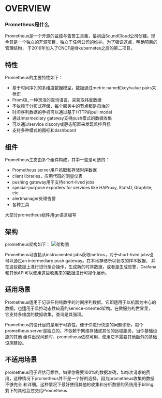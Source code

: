 # OVERVIEW
### Prometheus是什么
Prometheus是一个开源的监控与告警工具集，最初由SoundCloud公司创建。现今其是一个独立的开源项目，独立于任何公司的维护。为了强调这点，明确项目的管理结构，
于2016年加入了CNCF是继kubernetes之后的第二项目。

## 特性

Prometheus的主要特性如下：
- 基于时间序列的多维度数据模型，数据通过metric name和key/value pairs来标识
- PromQL,一种灵活的查询语言，来获取纬度数据
- 不依赖于分布式存储，每个服务中的节点都是自治的
- 时间序列数据的手机可以通过基于HTTP的pull model
- 通过intermediary gateway支持push模式的数据收集
- 可以通过service discory或静态配置来发现监控目标
- 支持多种模式的图标和dashboard

## 组件
Prometheus生态由多个组件构成，其中一些是可选的：
- Prometheus server用户抓取和存储时序数据
- client libraries，应用代码的测量仪表
- pushing gateway用于支持short-lived jobs
- special-purpose exporters for services like HAProxy, StatsD, Graphite, etc
- alertmanager处理告警
- 各种工具

大部分prometheus组件用go语言编写

## 架构
prometheus架构如下：
![架构图](https://prometheus.io/assets/architecture.png)

Prometheus可直接从instrumented jobs获取metrics，对于short-lived jobs也可以通过an intermediary push gateway。在本地存储所以获取的样本数据，
并在这些数据上进行进行聚合操作，生成新的时序数据，或者是生成告警，Grafana和其他API可以使用这些收集来的数据进行可视化展示。

## 适用场景
Prometheus适用于记录任何纯数字的时间序列数据。它即适用于以机器为中心的数据，也适用于监控动态性较高的service-oriented架构。在微服务的世界里，
它支持多维度的数据收集，查询是其强项。

Prometheus的设计目的是用于可靠性，便于你进行快速的问题诊断。每个prometheus server是独立的，不依赖于网络存储或其他的远程服务。当你基础设施的其他
组件出现问题时，prometheus依然可用，使用它不需要其他额外的基础设施建设。

## 不适用场景
prometheus用于评估可靠性。如果你需要100%的数据准确，如每次请求的费用，这种情况下prometheus并不是一个好的选择，因为prometheus收集的数据不够完全
和详细。这种情况下最好使用其他的收集和分析数据的系统用于billing,剩下的其他监控交给Prometheus.
